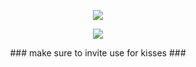 <p align="center">
<a href="https://top.gg/bot/1094942437820076083">
  <img src="https://top.gg/api/widget/1094942437820076083.svg">
</a>

</div>

<p align="center">  
<img src="https://lanyard.kyrie25.me/api/1098175594363109459?waveColor=fff&waveSpotifyColor=212121&gradient=fff&borderRadius=25px&bg=000">
</p>

<p align="center">
### make sure to invite use for kisses ###
</a>
